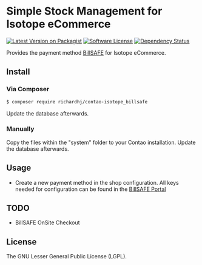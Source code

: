 # Simple Stock Management for Isotope eCommerce

[![Latest Version on Packagist][ico-version]][link-packagist]
[![Software License][ico-license]]()
[![Dependency Status][ico-dependencies]][link-dependencies]

Provides the payment method [BillSAFE](http://www.billsafe.de) for Isotope eCommerce.

## Install

### Via Composer

``` bash
$ composer require richardhj/contao-isotope_billsafe
```
Update the database afterwards.

### Manually

Copy the files within the "system" folder to your Contao installation. Update the database afterwards.

## Usage

* Create a new payment method in the shop configuration. All keys needed for configuration can be found in the [BillSAFE Portal](https://client.billsafe.de)

## TODO

* BillSAFE OnSite Checkout

## License

The  GNU Lesser General Public License (LGPL).

[ico-version]: https://img.shields.io/packagist/v/richardhj/isotope_billsafe.svg?style=flat-square
[ico-license]: https://img.shields.io/badge/license-LGPL-brightgreen.svg?style=flat-square
[ico-dependencies]: https://www.versioneye.com/php/richardhj:contao-isotope_billsafe/badge.svg?style=flat-square

[link-packagist]: https://packagist.org/packages/richardhj/contao-isotope_billsafe
[link-dependencies]: https://www.versioneye.com/php/richardhj:contao-isotope_billsafe